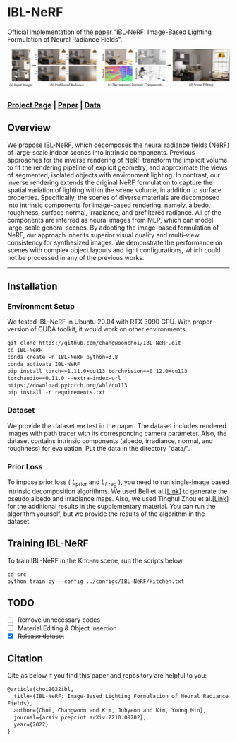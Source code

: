 # IBL-NeRF
Official implementation of the paper "IBL-NeRF: Image-Based Lighting Formulation of Neural Radiance Fields".
<div style="text-align:center">
<img src="assets/teaser.png" alt="teaser image"/>
</div>

### [Project Page](https://changwoon.info/publications/IBL-NeRF) | [Paper](https://arxiv.org/abs/2210.08202) | [Data](https://drive.google.com/drive/folders/1ejnk8VYVGAvfapZeTUxKmcfH7RAMVK7U?usp=share_link)
## Overview
We propose IBL-NeRF, which decomposes the neural radiance fields (NeRF) of large-scale indoor scenes into intrinsic components.
Previous approaches for the inverse rendering of NeRF transform the implicit volume to fit the rendering pipeline of explicit geometry, and approximate the views of segmented, isolated objects with environment lighting.
In contrast, our inverse rendering extends the original NeRF formulation to capture the spatial variation of lighting within the scene volume, in addition to surface properties.
Specifically, the scenes of diverse materials are decomposed into intrinsic components for image-based rendering, namely, albedo, roughness, surface normal, irradiance, and prefiltered radiance.
All of the components are inferred as neural images from MLP, which can model large-scale general scenes.
By adopting the image-based formulation of NeRF, our approach inherits superior visual quality and multi-view consistency for synthesized images.
We demonstrate the performance on scenes with complex object layouts and light configurations, which could not be processed in any of the previous works.

<!--
## Method
### Intrinsic Decomposition
IBL-NeRF decomposes the baked radiance in NeRF into intrinsic components.
<div style="text-align:center">
<img src="assets/intrinsic_decomposition.png" alt="intrinsic decomposition"/>
</div>


### Prefiltered Radiance Fields
<div style="text-align:center">
<img src="assets/prefiltered.png" alt="illustration of prefiltered radiance fields"/>
</div>

## Applications
### Material Editing

### Object Insertion
-->
___

## Installation
### Environment Setup
We tested IBL-NeRF in Ubuntu 20.04 with RTX 3090 GPU. With proper version of CUDA toolkit, it would work on other environments.
```
git clone https://github.com/changwoonchoi/IBL-NeRF.git
cd IBL-NeRF
conda create -n IBL-NeRF python=3.8
conda activate IBL-NeRF
pip install torch==1.11.0+cu113 torchvision==0.12.0+cu113 torchaudio==0.11.0 --extra-index-url https://download.pytorch.org/whl/cu113
pip install -r requirements.txt
```

### Dataset
We provide the dataset we test in the paper.
The dataset includes rendered images with path tracer with its corresponding camera parameter.
Also, the dataset contains intrinsic components (albedo, irradiance, normal, and roughness) for evaluation.
Put the data in the directory "data/".
### Prior Loss
To impose prior loss ( $L_{\text{prior}}$ and $L_{I,\text{reg}}$ ), you need to run single-image based intrinsic decomposition algorithms.
We used Bell et al.[[Link](https://github.com/seanbell/intrinsic)] to generate the pseudo albedo and irradiance maps.
Also, we used Tinghui Zhou et al.[[Link](https://github.com/tinghuiz/learn-reflectance)] for the additional results in the supplementary material.
You can run the algorithm yourself, but we provide the results of the algorithm in the dataset.

## Training IBL-NeRF
To train IBL-NeRF in the <span style="font-variant:small-caps;">Kitchen</span> scene, run the scripts below.
```
cd src
python train.py --config ../configs/IBL-NeRF/kitchen.txt
```

## TODO
- [ ] Remove unnecessary codes 
- [ ] Material Editing & Object Insertion
- [x] ~~Release dataset~~

## Citation
Cite as below if you find this paper and repository are helpful to you:
```
@article{choi2022ibl,
  title={IBL-NeRF: Image-Based Lighting Formulation of Neural Radiance Fields},
  author={Choi, Changwoon and Kim, Juhyeon and Kim, Young Min},
  journal={arXiv preprint arXiv:2210.08202},
  year={2022}
}
```
